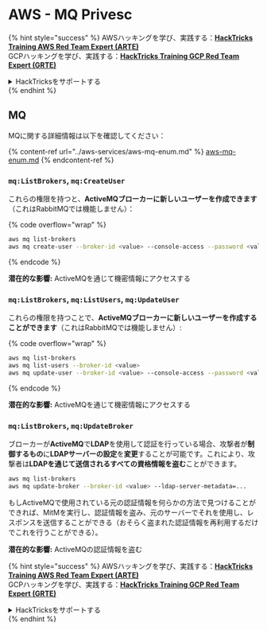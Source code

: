 # AWS - MQ Privesc

{% hint style="success" %}
AWSハッキングを学び、実践する：<img src="../../../.gitbook/assets/image (1).png" alt="" data-size="line">[**HackTricks Training AWS Red Team Expert (ARTE)**](https://training.hacktricks.xyz/courses/arte)<img src="../../../.gitbook/assets/image (1).png" alt="" data-size="line">\
GCPハッキングを学び、実践する：<img src="../../../.gitbook/assets/image (2).png" alt="" data-size="line">[**HackTricks Training GCP Red Team Expert (GRTE)**<img src="../../../.gitbook/assets/image (2).png" alt="" data-size="line">](https://training.hacktricks.xyz/courses/grte)

<details>

<summary>HackTricksをサポートする</summary>

* [**サブスクリプションプラン**](https://github.com/sponsors/carlospolop)を確認してください！
* **💬 [**Discordグループ**](https://discord.gg/hRep4RUj7f)または[**Telegramグループ**](https://t.me/peass)に参加するか、**Twitter** 🐦 [**@hacktricks\_live**](https://twitter.com/hacktricks\_live)**をフォローしてください。**
* **ハッキングのトリックを共有するには、[**HackTricks**](https://github.com/carlospolop/hacktricks)および[**HackTricks Cloud**](https://github.com/carlospolop/hacktricks-cloud)のGitHubリポジトリにPRを提出してください。**

</details>
{% endhint %}

## MQ

MQに関する詳細情報は以下を確認してください：

{% content-ref url="../aws-services/aws-mq-enum.md" %}
[aws-mq-enum.md](../aws-services/aws-mq-enum.md)
{% endcontent-ref %}

### `mq:ListBrokers`, `mq:CreateUser`

これらの権限を持つと、**ActiveMQブローカーに新しいユーザーを作成できます**（これはRabbitMQでは機能しません）： 

{% code overflow="wrap" %}
```bash
aws mq list-brokers
aws mq create-user --broker-id <value> --console-access --password <value> --username <value>
```
{% endcode %}

**潜在的な影響:** ActiveMQを通じて機密情報にアクセスする

### `mq:ListBrokers`, `mq:ListUsers`, `mq:UpdateUser`

これらの権限を持つことで、**ActiveMQブローカーに新しいユーザーを作成することができます**（これはRabbitMQでは機能しません）:

{% code overflow="wrap" %}
```bash
aws mq list-brokers
aws mq list-users --broker-id <value>
aws mq update-user --broker-id <value> --console-access --password <value> --username <value>
```
{% endcode %}

**潜在的な影響:** ActiveMQを通じて機密情報にアクセスする

### `mq:ListBrokers`, `mq:UpdateBroker`

ブローカーが**ActiveMQ**で**LDAP**を使用して認証を行っている場合、攻撃者が**制御するもの**に**LDAPサーバーの設定**を**変更**することが可能です。これにより、攻撃者は**LDAPを通じて送信されるすべての資格情報を盗む**ことができます。
```bash
aws mq list-brokers
aws mq update-broker --broker-id <value> --ldap-server-metadata=...
```
もしActiveMQで使用されている元の認証情報を何らかの方法で見つけることができれば、MitMを実行し、認証情報を盗み、元のサーバーでそれを使用し、レスポンスを送信することができる（おそらく盗まれた認証情報を再利用するだけでこれを行うことができる）。

**潜在的な影響:** ActiveMQの認証情報を盗む

{% hint style="success" %}
AWSハッキングを学び、実践する：<img src="../../../.gitbook/assets/image (1).png" alt="" data-size="line">[**HackTricks Training AWS Red Team Expert (ARTE)**](https://training.hacktricks.xyz/courses/arte)<img src="../../../.gitbook/assets/image (1).png" alt="" data-size="line">\
GCPハッキングを学び、実践する：<img src="../../../.gitbook/assets/image (2).png" alt="" data-size="line">[**HackTricks Training GCP Red Team Expert (GRTE)**<img src="../../../.gitbook/assets/image (2).png" alt="" data-size="line">](https://training.hacktricks.xyz/courses/grte)

<details>

<summary>HackTricksをサポートする</summary>

* [**サブスクリプションプラン**](https://github.com/sponsors/carlospolop)を確認してください！
* **💬 [**Discordグループ**](https://discord.gg/hRep4RUj7f)または[**Telegramグループ**](https://t.me/peass)に参加するか、**Twitter** 🐦 [**@hacktricks\_live**](https://twitter.com/hacktricks\_live)**をフォローしてください。**
* **ハッキングのトリックを共有するには、[**HackTricks**](https://github.com/carlospolop/hacktricks)および[**HackTricks Cloud**](https://github.com/carlospolop/hacktricks-cloud)のGitHubリポジトリにPRを提出してください。**

</details>
{% endhint %}
